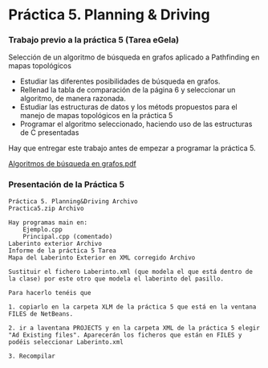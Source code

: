 # Práctica 5. Planning & Driving

### Trabajo previo a la práctica 5 (Tarea eGela)

Selección de un algoritmo de búsqueda en grafos aplicado a Pathfinding en mapas topológicos

- Estudiar las diferentes posibilidades de búsqueda en grafos.
- Rellenad la tabla de comparación de la página 6 y seleccionar un algoritmo, de manera razonada.
- Estudiar las estructuras de datos y los métods propuestos para el manejo de mapas topológicos en la práctica 5
- Programar el algoritmo seleccionado, haciendo uso de las estructuras de C presentadas

Hay que entregar este trabajo antes de empezar a programar la práctica 5.

[Algoritmos de búsqueda en grafos.pdf](https://github.com/egokituz/RSA_P5/blob/master/P5.%20Algoritmos%20de%20b%C3%BAsqueda%20en%20grafos.pdf)


### Presentación de la Práctica 5
    Práctica 5. Planning&Driving Archivo
    Practica5.zip Archivo

    Hay programas main en:
        Ejemplo.cpp
        Principal.cpp (comentado)
    Laberinto exterior Archivo
    Informe de la práctica 5 Tarea
    Mapa del Laberinto Exterior en XML corregido Archivo

    Sustituir el fichero Laberinto.xml (que modela el que está dentro de la clase) por este otro que modela el laberinto del pasillo.

    Para hacerlo tenéis que

    1. copiarlo en la carpeta XLM de la práctica 5 que está en la ventana FILES de NetBeans.

    2. ir a laventana PROJECTS y en la carpeta XML de la práctica 5 elegir "Ad Existing files". Aparecerán los ficheros que están en FILES y podéis seleccionar Laberinto.xml

    3. Recompilar
